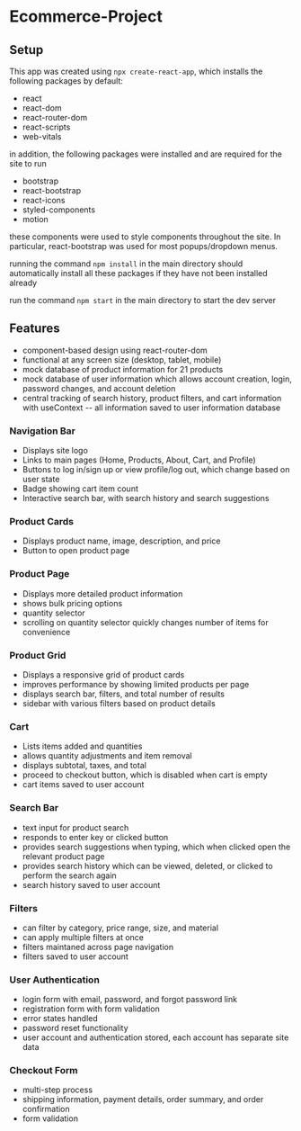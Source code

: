 # Ecommerce-Project

## Setup

This app was created using `npx create-react-app`, which installs the following packages by default:

 - react
 - react-dom
 - react-router-dom
 - react-scripts
 - web-vitals

in addition, the following packages were installed and are required for the site to run

 - bootstrap
 - react-bootstrap
 - react-icons
 - styled-components
 - motion
 
these components were used to style components throughout the site. In particular, react-bootstrap was used for most popups/dropdown menus.

running the command `npm install` in the main directory should automatically install all these packages if they have not been installed already

run the command `npm start` in the main directory to start the dev server

## Features

 - component-based design using react-router-dom
 - functional at any screen size (desktop, tablet, mobile)
 - mock database of product information for 21 products
 - mock database of user information which allows account creation, login, password changes, and account deletion
 - central tracking of search history, product filters, and cart information with useContext -- all information saved to user information database

### Navigation Bar
 - Displays site logo
 - Links to main pages (Home, Products, About, Cart, and Profile)
 - Buttons to log in/sign up or view profile/log out, which change based on user state
 - Badge showing cart item count
 - Interactive search bar, with search history and search suggestions
 
### Product Cards
 - Displays product name, image, description, and price
 - Button to open product page

### Product Page
 - Displays more detailed product information
 - shows bulk pricing options
 - quantity selector
 - scrolling on quantity selector quickly changes number of items for convenience

### Product Grid
 - Displays a responsive grid of product cards
 - improves performance by showing limited products per page
 - displays search bar, filters, and total number of results
 - sidebar with various filters based on product details
 
### Cart
 - Lists items added and quantities
 - allows quantity adjustments and item removal
 - displays subtotal, taxes, and total
 - proceed to checkout button, which is disabled when cart is empty
 - cart items saved to user account

### Search Bar
 - text input for product search
 - responds to enter key or clicked button
 - provides search suggestions when typing, which when clicked open the relevant product page
 - provides search history which can be viewed, deleted, or clicked to perform the search again
 - search history saved to user account
 
### Filters
 - can filter by category, price range, size, and material
 - can apply multiple filters at once
 - filters maintaned across page navigation
 - filters saved to user account
 
### User Authentication
 - login form with email, password, and forgot password link
 - registration form with form validation
 - error states handled
 - password reset functionality
 - user account and authentication stored, each account has separate site data

### Checkout Form
 - multi-step process
 - shipping information, payment details, order summary, and order confirmation
 - form validation